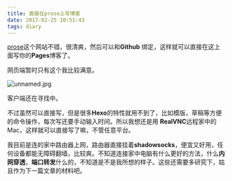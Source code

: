 ```yaml
---
title: 直接在prose上写博客
date: 2017-02-25 10:51:43
tags: diary
---
```


[prose](prose.io)这个网站不错，很清爽，然后可以和**Github** 绑定，这样就可以直接在这上面写你的**Pages**博客了。

网页端暂时只有这个我比较满意。

![unnamed.jpg]({{site.baseurl}}/source/_posts/unnamed.jpg)

客户端还在寻找中。

不过虽然可以直接写，但是很多**Hexo**的特性就用不到了，比如模版，草稿等方便的命令操作，每次写还要手动输入时间。所以我想还是用 **RealVNC**远程家中的Mac，这样就可以直接写了嘛，不管任意平台。

我目前是连的家中路由器上网，路由器直接挂着**shadowsocks**，便宜又好用，任何设备都能无障碍翻墙，比较爽。不知道连接家中电脑有什么更好的方法，什么**内网穿透**，**端口转发**什么的，不知道是不是我所想的样子。这些还需要多研究下，姑且作为下一篇文章的材料吧。


